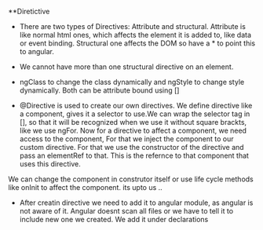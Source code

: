 **Diretictive  

- There are two types of Directives: Attribute and structural.
Attribute is like normal html ones, which affects the element it is added to, like data or event binding. Structural one affects the DOM so have a * to point this to angular.

- We cannot have more than one structural directive on an element.

- ngClass to change the class dynamically and ngStyle to change style dynamically. Both can be attribute bound using []

- @Directive is used to create our own directives. We define directive like a component, gives it a selector to use.We can wrap the selector tag in [], so that it will be recognized when we use it without square brackts, like we use ngFor.
Now for a directive to affect a component, we need access to the component, For that we inject the component to our custom directive. For that we use the constructor of the directive and pass an elementRef to that. This is the refernce to that component that uses this directive.

We can change the component in construtor itself or use life cycle methods like onInit to affect the component. its upto us ..

- After creatin directive we need to add it to angular module, as angular is not aware of it. Angular doesnt scan all files or we have to tell it to include new one we created. We add it under declarations
